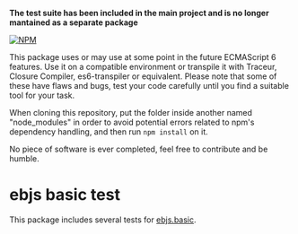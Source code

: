 **The test suite has been included in the main project and is no longer mantained as a separate package**

[![NPM](https://nodei.co/npm/ebjs.basic.test.png?downloads=true)](https://nodei.co/npm/ebjs.basic.test/)

This package uses or may use at some point in the future ECMAScript 6 features. Use it on a compatible environment or transpile it with Traceur, Closure Compiler, es6-transpiler or equivalent. Please note that some of these have flaws and bugs, test your code carefully until you find a suitable tool for your task.

When cloning this repository, put the folder inside another named "node_modules" in order to avoid potential errors related to npm's dependency handling, and then run `npm install` on it.

No piece of software is ever completed, feel free to contribute and be humble.

# ebjs basic test

This package includes several tests for [ebjs.basic](https://www.npmjs.org/package/ebjs.basic "ebjs.basic").

